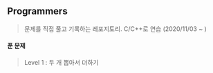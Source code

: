 ## Programmers

> 문제를 직접 풀고 기록하는 레포지토리. C/C++로 연습 (2020/11/03 ~ )

#### 푼 문제

> Level 1 : 두 개 뽑아서 더하기<br/>

